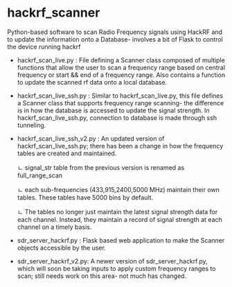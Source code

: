 # hackrf_scanner
Python-based software to scan Radio Frequency signals using HackRF and to update the information onto a Database- involves a bit of Flask to control the device running hackrf

- hackrf_scan_live.py : File defining a Scanner class composed of multiple functions that allow the user to scan a frequency range based on central frequency or start && end of a frequency range. Also contains a function to update the scanned rf data onto a local database.
- hackrf_scan_live_ssh.py : Similar to hackrf_scan_live.py, this file defines a Scanner class that supports frequency range scanning- the difference is in how the database is accessed to update the signal strength. In hackrf_scan_live_ssh.py, connection to database is made through ssh tunneling.
- hackrf_scan_live_ssh_v2.py : An updated version of hackrf_scan_live_ssh.py; there has been a change in how the frequency tables are created and maintained.
    
    ㄴ signal_str table from the previous version is renamed as full_range_scan
    
    ㄴ each sub-frequencies (433,915,2400,5000 MHz) maintain their own tables. These tables have 5000 bins by default.
    
    ㄴ The tables no longer just maintain the latest signal strength data for each channel. Instead, they maintain a record of signal strength at each channel on a timely basis.

- sdr_server_hackrf.py : Flask based web application to make the Scanner objects accessible by the user.  
- sdr_server_hackrf_v2.py: A newer version of sdr_server_hackrf.py, which will soon be taking inputs to apply custom frequency ranges to scan; still needs work on this area- not much has changed.
